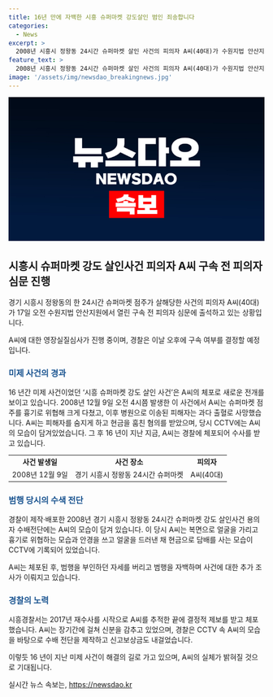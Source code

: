 ```yaml
---
title: 16년 만에 자백한 시흥 슈퍼마켓 강도살인 범인 죄송합니다
categories:
  - News
excerpt: >
  2008년 시흥시 정왕동 24시간 슈퍼마켓 살인 사건의 피의자 A씨(40대)가 수원지법 안산지원에서 구속 전 피의자 심문을 받았다. A씨는 취재진 질문에는 답하지 않고 청사로 들어갔으며, 구속 여부는 이날 오후 결정될 예정이다. 경찰은 2008년 당시 CCTV를 토대로 A씨를 수배하나 16년간 잡히지 않았고, A씨는 최근에 자백하며 경찰의 추가 조사를 받을 예정이다. 과거 A씨는 신분을 감추고 일용직으로 생활하다가 검거됐다.
feature_text: >
  2008년 시흥시 정왕동 24시간 슈퍼마켓 살인 사건의 피의자 A씨(40대)가 수원지법 안산지원에서 구속 전 피의자 심문을 받았다. A씨는 취재진 질문에는 답하지 않고 청사로 들어갔으며, 구속 여부는 이날 오후 결정될 예정이다. 경찰은 2008년 당시 CCTV를 토대로 A씨를 수배하나 16년간 잡히지 않았고, A씨는 최근에 자백하며 경찰의 추가 조사를 받을 예정이다. 과거 A씨는 신분을 감추고 일용직으로 생활하다가 검거됐다.
image: '/assets/img/newsdao_breakingnews.jpg'
---
```


<p><img src="/assets/img/newsdao_breakingnews.jpg" alt="ontimetimes 속보" /></p>

<h2 data-ke-size="size26">시흥시 슈퍼마켓 강도 살인사건 피의자 A씨 구속 전 피의자 심문 진행</h2>

<p>경기 시흥시 정왕동의 한 24시간 슈퍼마켓 점주가 살해당한 사건의 피의자 A씨(40대)가 17일 오전 수원지법 안산지원에서 열린 구속 전 피의자 심문에 출석하고 있는 상황입니다.</p>

<p data-ke-size="size16">A씨에 대한 영장실질심사가 진행 중이며, 경찰은 이날 오후에 구속 여부를 결정할 예정입니다.</p>

<h3 data-ke-size="size24"><b><span style="color: #1a5490;">미제 사건의 경과</span></b></h3>

<p>16 년간 미제 사건이었던 ‘시흥 슈퍼마켓 강도 살인 사건’은 A씨의 체포로 새로운 전개를 보이고 있습니다. 2008년 12월 9일 오전 4시쯤 발생한 이 사건에서 A씨는 슈퍼마켓 점주를 흉기로 위협해 크게 다쳤고, 이후 병원으로 이송된 피해자는 과다 출혈로 사망했습니다. A씨는 피해자를 숨지게 하고 현금을 훔친 혐의를 받았으며, 당시 CCTV에는 A씨의 모습이 담겨있었습니다. 그 후 16 년이 지난 지금, A씨는 경찰에 체포되어 수사를 받고 있습니다.</p>

<table>
  <tr>
    <td style="text-align: center; height: 17px;"><b>사건 발생일</b></td>
    <td style="text-align: center; height: 17px;"><b>사건 장소</b></td>
    <td style="text-align: center; height: 17px;"><b>피의자</b></td>
  </tr>
  <tr>
    <td style="text-align: center; height: 17px;">2008년 12월 9일</td>
    <td style="text-align: center; height: 17px;">경기 시흥시 정왕동 24시간 슈퍼마켓</td>
    <td style="text-align: center; height: 17px;">A씨(40대)</td>
  </tr>
</table>

<h3 data-ke-size="size24"><b><span style="color: #1a5490;">범행 당시의 수색 전단</span></b></h3>

<p>경찰이 제작·배포한 2008년 경기 시흥시 정왕동 24시간 슈퍼마켓 강도 살인사건 용의자 수배전단에는 A씨의 모습이 담겨 있습니다. 이 당시 A씨는 복면으로 얼굴을 가리고 흉기로 위협하는 모습과 안경을 쓰고 얼굴을 드러낸 채 현금으로 담배를 사는 모습이 CCTV에 기록되어 있었습니다.</p>

<p data-ke-size="size16">A씨는 체포된 후, 범행을 부인하던 자세를 버리고 범행을 자백하며 사건에 대한 추가 조사가 이뤄지고 있습니다.</p>

<h3 data-ke-size="size24"><b><span style="color: #1a5490;">경찰의 노력</span></b></h3>

<p>시흥경찰서는 2017년 재수사를 시작으로 A씨를 추적한 끝에 결정적 제보를 받고 체포했습니다. A씨는 장기간에 걸쳐 신분을 감추고 있었으며, 경찰은 CCTV 속 A씨의 모습을 바탕으로 수배 전단을 제작하고 신고보상금도 내걸었습니다.</p>

<p>이렇듯 16 년이 지난 미제 사건이 해결의 길로 가고 있으며, A씨의 실체가 밝혀질 것으로 기대됩니다.</p>
실시간 뉴스 속보는, <a href="https://newsdao.kr" rel="dofollow">https://newsdao.kr</a>


